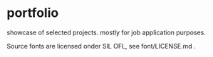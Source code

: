 # portfolio

showcase of selected projects. mostly for job application purposes.

Source fonts are licensed onder SIL OFL, see font/LICENSE.md .
